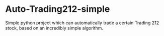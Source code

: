 # Auto-Trading212-simple
Simple python project which can automatically trade a certain Trading 212 stock, based on an incredibly simple algorithm.
